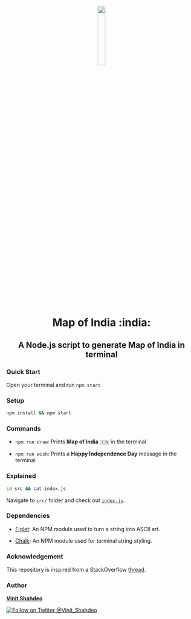 <p align="center"><img src="https://www.pngmart.com/files/7/India-Map-Transparent-PNG.png" width="20%" height="20%" />
<h1 align="center">Map of India :india:</h1>
<h2 align="center"> A Node.js script to generate Map of India in terminal </h2>

### Quick Start

Open your terminal and run `npm start`

### Setup

```bash
npm install && npm start
```

### Commands

- `npm run draw`: Prints **Map of India** :india: in the terminal

- `npm run wish`: Prints a **Happy Independence Day** message in the terminal

### Explained

```bash
cd src && cat index.js
```

Navigate to `src/` folder and check out [`index.js`]().

### Dependencies

- [Figlet](https://www.npmjs.com/package/figlet): An NPM module used to turn a string into ASCII art.

- [Chalk](https://www.npmjs.com/package/chalk): An NPM module used for terminal string styling.

### Acknowledgement

This repository is inspired from a StackOverflow [thread](https://stackoverflow.com/questions/3533348/how-does-this-code-generate-the-map-of-india).

### Author

**[Vinit Shahdeo](https://www.linkedin.com/in/vinitshahdeo/)**

[![Follow on Twitter @Vinit_Shahdeo](https://img.shields.io/twitter/follow/Vinit_Shahdeo?style=social)](https://twitter.com/Vinit_Shahdeo)
